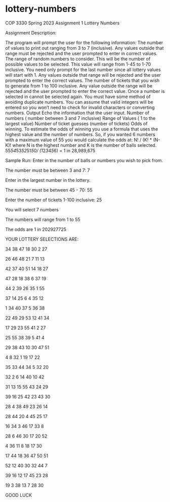 # lottery-numbers
COP 3330 Spring 2023 Assignment 1 Lottery Numbers

Assignment Description:

The program will prompt the user for the following information:
The number of values to print out ranging from 3 to 7 (inclusive). Any values outside that range must be rejected and the user prompted to enter in correct values.
The range of random numbers to consider. This will be the number of possible values to be selected.  This value will range from 1-45  to 1-70 inclusive.  You need only prompt for the last number since all lottery values will start with 1.    Any values outside that range will be rejected and the user prompted to enter the correct values.
The number of tickets that you wish to generate from 1 to 100 inclusive. Any value outside the range will be rejected and the user prompted to enter the correct value.
Once a number is selected in cannot be selected again. You must have some method of avoiding duplicate numbers. 
You can assume that valid integers will be entered so you won’t need to check for invalid characters or converting numbers.
Output
Echo the information that the user input.
Number of numbers ( number between 3 and 7 inclusive)
Range of Values ( 1 to the largest value)
Number of ticket guesses (number of tickets)
Odds of winning. To estimate the odds of winning you use a formula that uses the highest value and the number of numbers.   So, if you wanted 6 numbers with a maximum value of 55 you would calculate the odds at:  N! / (K! * (N-K)!   where N is the highest number and K is the number of balls selected.     55*54*53*52*51*50/ (1*2*3*4*5*6) =  1 in 28,989,675



Sample Run:
 Enter in the number of balls or numbers you wish to pick from.

The number must be between 3 and 7: 7

Enter in the largest number in the lottery. 

The number must be between 45 - 70:  55

Enter the number of tickets 1-100 inclusive: 25

 

You will select 7 numbers

The numbers will range from 1 to 55

The odds are 1 in 202927725

 

YOUR LOTTERY SELECTIONS ARE:  

34 38 47 18 30  2 27

26 46 48 21  7 11 13

42 37 40 51 14 18 27

47 28 18 38  6 37 19

44  2 39 26 35  1 55

37 14 25  6  4 35 12

 1 34 40 37  5 36 38

22 49 29 53 12 41 34

17 29 23 55 41  2 27

25 55 38 39  5 41  4

29 38 43 10 30 47 51

 4  8 32  1 19 17 22

35 33 44 34  5 32 20

32  2  6 14 40 10 42

31 13 15 55 43 24 29

39 16 25 42 23 43 30

28  4 38 49 23 26 14

28 44 20  4 45 25 17

16 34  3 46 17 33  8

28  6 46 30 17 20 52

 4 36 11  8 18 17 30

17 44 18 36 47 50 51

52 12 40 30 32 44  7

39 16 12 17 45 23 28

19  3 38 13  7 28 30

 GOOD LUCK

